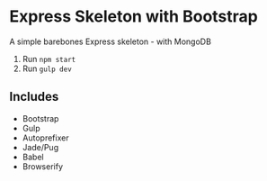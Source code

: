 # Express Skeleton with Bootstrap

A simple barebones Express skeleton - with MongoDB

1. Run `npm start`
2. Run `gulp dev`

## Includes

- Bootstrap
- Gulp
- Autoprefixer
- Jade/Pug
- Babel
- Browserify
